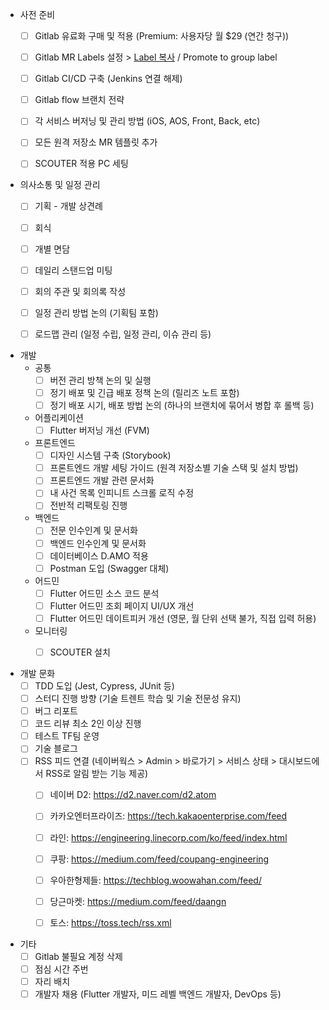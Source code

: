 - 사전 준비
	- [ ] Gitlab 유료화 구매 및 적용 (Premium: 사용자당 월 $29 (연간 청구))
	- [ ] Gitlab MR Labels 설정 > [Label 복사](https://soooom.tistory.com/418) / Promote to group label
	- [ ] Gitlab CI/CD 구축 (Jenkins 연결 해제)
	- [ ] Gitlab flow 브랜치 전략
	- [ ] 각 서비스 버저닝 및 관리 방법 (iOS, AOS, Front, Back, etc)
	- [ ] 모든 원격 저장소 MR 템플릿 추가
	- [ ] SCOUTER 적용 PC 세팅


- 의사소통 및 일정 관리
	- [ ] 기획 - 개발 상견례
	- [ ] 회식
	- [ ] 개별 면담
	- [ ] 데일리 스탠드업 미팅
	- [ ] 회의 주관 및 회의록 작성
	- [ ] 일정 관리 방법 논의 (기획팀 포함)
	- [ ] 로드맵 관리 (일정 수립, 일정 관리, 이슈 관리 등)


- 개발
	- 공통
		- [ ] 버전 관리 방책 논의 및 실행
		- [ ] 정기 배포 및 긴급 배포 정책 논의 (릴리즈 노트 포함)
		- [ ] 정기 배포 시기, 배포 방법 논의 (하나의 브랜치에 묶어서 병합 후 롤백 등)
	- 어플리케이션
		- [ ] Flutter 버저닝 개선 (FVM)
	- 프론트엔드
		- [ ] 디자인 시스템 구축 (Storybook)
		- [ ] 프론트엔드 개발 세팅 가이드 (원격 저장소별 기술 스택 및 설치 방법)
		- [ ] 프론트엔드 개발 관련 문서화
		- [ ] 내 사건 목록 인피니트 스크롤 로직 수정
		- [ ] 전반적 리팩토링 진행
	- 백엔드
		- [ ] 전문 인수인계 및 문서화
		- [ ] 백엔드 인수인계 및 문서화
		- [ ] 데이터베이스 D.AMO 적용
		- [ ] Postman 도입 (Swagger 대체)
	- 어드민
		- [ ] Flutter 어드민 소스 코드 분석
		- [ ] Flutter 어드민 조회 페이지 UI/UX 개선
		- [ ] Flutter 어드민 데이트피커 개선 (영문, 월 단위 선택 불가, 직접 입력 허용)
	- 모니터링
		- [ ] SCOUTER 설치


- 개발 문화
	- [ ] TDD 도입 (Jest, Cypress, JUnit 등)
	- [ ] 스터디 진행 방향 (기술 트렌트 학습 및 기술 전문성 유지)
	- [ ] 버그 리포트
	- [ ] 코드 리뷰 최소 2인 이상 진행
	- [ ] 테스트 TF팀 운영
	- [ ] 기술 블로그
	- [ ] RSS 피드 연결 (네이버웍스 > Admin > 바로가기 > 서비스 상태 > 대시보드에서 RSS로 알림 받는 기능 제공)
		- [ ] 네이버 D2: https://d2.naver.com/d2.atom
		- [ ] 카카오엔터프라이즈: https://tech.kakaoenterprise.com/feed
		- [ ] 라인: https://engineering.linecorp.com/ko/feed/index.html
		- [ ] 쿠팡: https://medium.com/feed/coupang-engineering
		- [ ] 우아한형제들: https://techblog.woowahan.com/feed/
		- [ ] 당근마켓: https://medium.com/feed/daangn
		- [ ] 토스: https://toss.tech/rss.xml


 - 기타
	 - [ ] Gitlab 불필요 계정 삭제
	 - [ ] 점심 시간 주번
	 - [ ] 자리 배치
	 - [ ] 개발자 채용 (Flutter 개발자, 미드 레벨 백엔드 개발자, DevOps 등)
